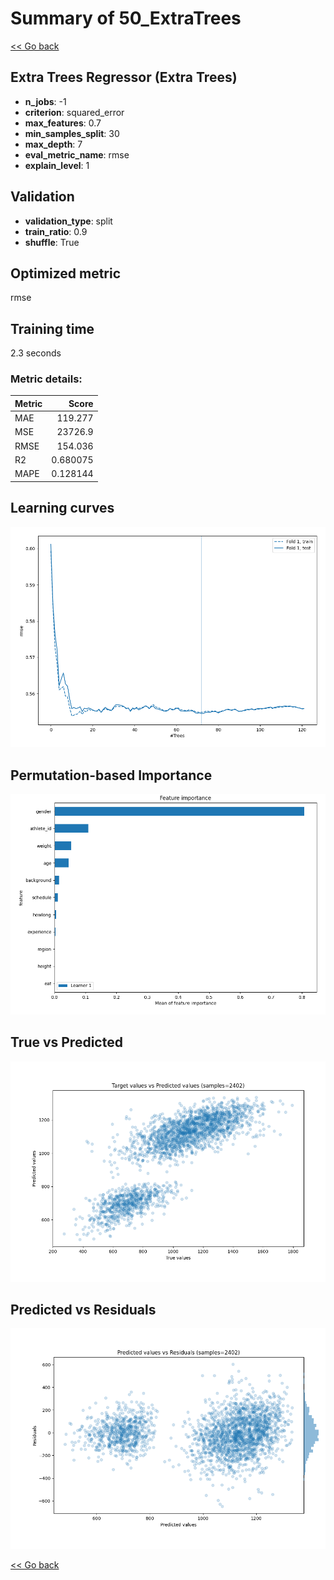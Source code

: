 # Summary of 50_ExtraTrees

[<< Go back](../README.md)


## Extra Trees Regressor (Extra Trees)
- **n_jobs**: -1
- **criterion**: squared_error
- **max_features**: 0.7
- **min_samples_split**: 30
- **max_depth**: 7
- **eval_metric_name**: rmse
- **explain_level**: 1

## Validation
 - **validation_type**: split
 - **train_ratio**: 0.9
 - **shuffle**: True

## Optimized metric
rmse

## Training time

2.3 seconds

### Metric details:
| Metric   |        Score |
|:---------|-------------:|
| MAE      |   119.277    |
| MSE      | 23726.9      |
| RMSE     |   154.036    |
| R2       |     0.680075 |
| MAPE     |     0.128144 |



## Learning curves
![Learning curves](learning_curves.png)

## Permutation-based Importance
![Permutation-based Importance](permutation_importance.png)
## True vs Predicted

![True vs Predicted](true_vs_predicted.png)


## Predicted vs Residuals

![Predicted vs Residuals](predicted_vs_residuals.png)



[<< Go back](../README.md)
